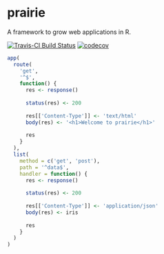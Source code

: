 # prairie
A framework to grow web applications in R.

[![Travis-CI Build Status](https://travis-ci.org/nteetor/prairie.svg?branch=master)](https://travis-ci.org/nteetor/prairie) [![codecov](https://img.shields.io/codecov/c/github/nteetor/prairie.svg)](https://codecov.io/github/nteetor/prairie)

```R
app(
  route(
    'get',
    '^$',
    function() {
      res <- response()
      
      status(res) <- 200
      
      res[['Content-Type']] <- 'text/html'
      body(res) <- '<h1>Welcome to prairie</h1>'
      
      res
    }
  ),
  list(
    method = c('get', 'post'),
    path = '^data$',
    handler = function() {
      res <- response()
      
      status(res) <- 200
      
      res[['Content-Type']] <- 'application/json'
      body(res) <- iris
      
      res
    }
  )
)
```

